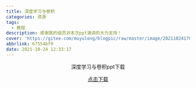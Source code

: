 ```yaml
---
title: 深度学习与卷积
categories: 资源
tags:
  - 教程
description: 感谢我的组员对本次ppt演讲的大力支持！
cover: 'https://gitee.com/muyulong/blogpic/raw/master/image/202110241701869.png'
abbrlink: 67554bf9
date: 2021-10-24 12:33:17
---
```

<center>

深度学习与卷积ppt下载

[点击下载](https://stuhytceducn-my.sharepoint.com/:p:/g/personal/2120180033_stu_hytc_edu_cn/EdKjKmb0wAVJkVRchSHNP1kBi91iTRUn7jUy2aOUhtR0yA?e=neFl7j)

</center>

